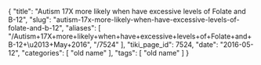 {
    "title": "Autism 17X more likely when have excessive levels of Folate and B-12",
    "slug": "autism-17x-more-likely-when-have-excessive-levels-of-folate-and-b-12",
    "aliases": [
        "/Autism+17X+more+likely+when+have+excessive+levels+of+Folate+and+B-12+\u2013+May+2016",
        "/7524"
    ],
    "tiki_page_id": 7524,
    "date": "2016-05-12",
    "categories": [
        "old name"
    ],
    "tags": [
        "old name"
    ]
}